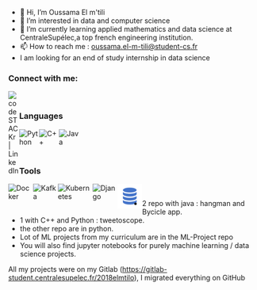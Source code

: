 
- 👋 Hi, I’m Oussama El m'tili
- 👀 I’m interested in data and computer science
- 🌱 I’m currently learning applied mathematics and data science at CentraleSupélec,a top french engineering institution.
- 📫 How to reach me : oussama.el-m-tili@student-cs.fr
- I am looking for an end of study internship in data science

<!---
ouss-emtl/ouss-emtl is a ✨ special ✨ repository because its `README.md` (this file) appears on your GitHub profile.
You can click the Preview link to take a look at your changes.
--->
### Connect with me:
[<img align="left" alt="codeSTACKr | LinkedIn" width="22px" src="https://cdn-icons-png.flaticon.com/512/174/174857.png" />][linkedin]


<br />

### Languages
<img align="left" alt="Python" width="40px" src="https://upload.wikimedia.org/wikipedia/commons/thumb/c/c3/Python-logo-notext.svg/1200px-Python-logo-notext.svg.png" />
<img align="left" alt="C++" width="40px" src="https://upload.wikimedia.org/wikipedia/commons/thumb/1/18/ISO_C%2B%2B_Logo.svg/1200px-ISO_C%2B%2B_Logo.svg.png" />
<img align="left" alt="Java" width="40px" src="https://upload.wikimedia.org/wikipedia/fr/thumb/2/2e/Java_Logo.svg/1200px-Java_Logo.svg.png" /><br />


<br>
<br />

### Tools

<img align="left" alt="Docker" width="50px" src="https://www.docker.com/sites/default/files/d8/2019-07/vertical-logo-monochromatic.png" />
<img align="left" alt="Kafka" width="50px" src="https://blog.zenika.com/wp-content/uploads/2017/09/kafka-logo-title-1.png" />
<img align="left" alt="Kubernetes" width="70px" src="https://upload.wikimedia.org/wikipedia/commons/thumb/6/67/Kubernetes_logo.svg/1280px-Kubernetes_logo.svg.png" />
<img align="left" alt="Django" width="50px" src="https://upload.wikimedia.org/wikipedia/commons/thumb/7/75/Django_logo.svg/2560px-Django_logo.svg.png" />
<img align="left" alt="SQL" width="50px" src="https://raw.githubusercontent.com/github/explore/80688e429a7d4ef2fca1e82350fe8e3517d3494d/topics/sql/sql.png" />


<br>

 - 2 repo with java : hangman and Bycicle app.
 - 1 with C++ and Python : tweetoscope.
 - the other repo are in python.
 - Lot of ML projects from my curriculum are in the ML-Project repo
 - You will also find jupyter notebooks for purely machine learning / data science projects.


All my projects were on my Gitlab (https://gitlab-student.centralesupelec.fr/2018elmtilo), I migrated everything on GitHub

[linkedin]: https://www.linkedin.com/in/oussama-el-m-tili/
